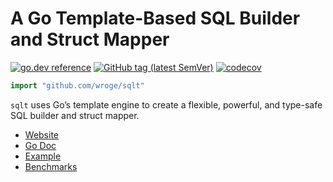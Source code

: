 # A Go Template-Based SQL Builder and Struct Mapper

[![go.dev reference](https://img.shields.io/badge/go.dev-reference-007d9c?logo=go&logoColor=white)](https://pkg.go.dev/github.com/wroge/sqlt)
[![GitHub tag (latest SemVer)](https://img.shields.io/github/tag/wroge/sqlt.svg?style=social)](https://github.com/wroge/sqlt/tags)
[![codecov](https://codecov.io/github/wroge/sqlt/graph/badge.svg?token=GDAWVVKGMR)](https://codecov.io/github/wroge/sqlt)

```go
import "github.com/wroge/sqlt"
```

`sqlt` uses Go’s template engine to create a flexible, powerful, and type-safe SQL builder and struct mapper.  

- [Website](https://wroge.github.io/sqlt-docs)
- [Go Doc](https://pkg.go.dev/github.com/wroge/sqlt)
- [Example](https://github.com/wroge/vertical-slice-architecture)
- [Benchmarks](https://github.com/wroge/bench-flix)
